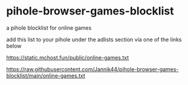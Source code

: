 # pihole-browser-games-blocklist
a pihole blocklist for online games

add this list to your pihole under the adlists section via one of the links below

https://static.mchost.fun/public/online-games.txt

https://raw.githubusercontent.com/Jannik44/pihole-browser-games-blocklist/main/online-games.txt
